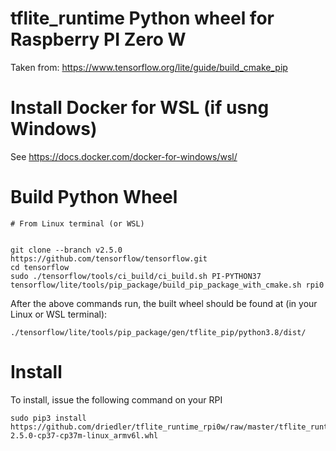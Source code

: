 tflite_runtime Python wheel for Raspberry PI Zero W
=========================================================

Taken from:
https://www.tensorflow.org/lite/guide/build_cmake_pip


# Install Docker for WSL (if usng Windows)

See https://docs.docker.com/docker-for-windows/wsl/

# Build Python Wheel

```
# From Linux terminal (or WSL)


git clone --branch v2.5.0  https://github.com/tensorflow/tensorflow.git
cd tensorflow
sudo ./tensorflow/tools/ci_build/ci_build.sh PI-PYTHON37 tensorflow/lite/tools/pip_package/build_pip_package_with_cmake.sh rpi0
```

After the above commands run, the built wheel should be found at (in your Linux or WSL terminal):
```
./tensorflow/lite/tools/pip_package/gen/tflite_pip/python3.8/dist/
```

# Install 

To install, issue the following command on your RPI

```
sudo pip3 install https://github.com/driedler/tflite_runtime_rpi0w/raw/master/tflite_runtime-2.5.0-cp37-cp37m-linux_armv6l.whl
```
